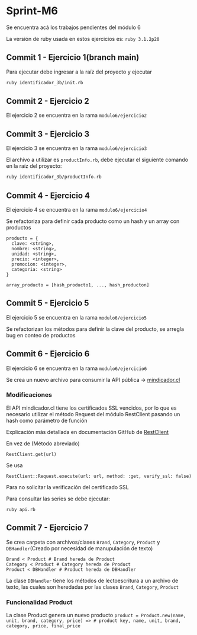 # Sprint-M6

Se encuentra acá los trabajos pendientes del módulo 6

La versión de ruby usada en estos ejercicios es: `ruby 3.1.2p20`

## Commit 1 - Ejercicio 1(branch main)
Para ejecutar debe ingresar a la raíz del proyecto y ejecutar
``` BASH
ruby identificador_3b/init.rb
```
## Commit 2 - Ejercicio 2
El ejercicio 2 se encuentra en la rama `modulo6/ejercicio2`

## Commit 3 - Ejercicio 3
El ejercicio 3 se encuentra en la rama `modulo6/ejercicio3`

El archivo a utilizar es `productInfo.rb`, debe ejecutar el siguiente comando en la raíz del proyecto:
``` BASH
ruby identificador_3b/productInfo.rb
```

## Commit 4 - Ejercicio 4
El ejercicio 4 se encuentra en la rama `modulo6/ejercicio4`

Se refactoriza para definir cada producto como un hash y un array con productos
```
producto = {
  clave: <string>,
  nombre: <string>,
  unidad: <string>,
  precio: <integer>,
  promocion: <integer>,
  categoria: <string>
}

array_producto = [hash_producto1, ..., hash_producton]
```

## Commit 5 - Ejercicio 5
El ejercicio 5 se encuentra en la rama `modulo6/ejercicio5`

Se refactorizan los métodos para definir la clave del producto, se arregla bug en conteo de productos

## Commit 6 - Ejercicio 6
El ejercicio 6 se encuentra en la rama `modulo6/ejercicio6`

Se crea un nuevo archivo para consumir la API pública -> [mindicador.cl](mindicador.cl)

### Modificaciones
El API mindicador.cl tiene los certificados SSL vencidos, por lo que es necesario utilizar el método Request del módulo RestClient pasando un hash como parámetro de función

Explicación más detallada en documentación GitHub de [RestClient](https://github.com/rest-client/rest-client/blob/master/lib/restclient.rb#L65)

En vez de (Método abreviado)
```
RestClient.get(url)
```
Se usa
```
RestClient::Request.execute(url: url, method: :get, verify_ssl: false)
```

Para no solicitar la verificación del certificado SSL

Para consultar las series se debe ejecutar: 
```
ruby api.rb
```

## Commit 7 - Ejercicio 7

Se crea carpeta con archivos/clases `Brand`, `Category`, `Product` y `DBHandler`(Creado por necesidad de manupulación de texto)

``` 
Brand < Product # Brand hereda de Product
Category < Product # Category hereda de Product
Product < DBHandler # Product hereda de DBHandler
``` 

La clase `DBHandler` tiene los métodos de lectoescritura a un archivo de texto, las cuales son heredadas por las clases `Brand`, `Category`, `Product` 
### Funcionalidad Product

La clase Product genera un nuevo producto `product = Product.new(name, unit, brand, category, price) => # product key, name, unit, brand, category, price, final_price`
